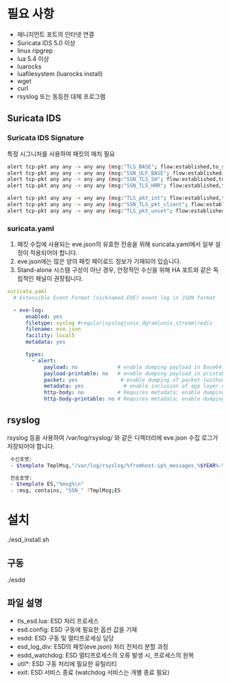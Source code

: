 # 필요 사항
 - 매니지먼트 포트의 인터넷 연결
 - Suricata IDS 5.0 이상
 - linux ripgrep
 - lua 5.4 이상
 - luarocks
 - luafilesystem (luarocks install)
 - wget
 - curl
 - rsyslog 또는 동등한 대체 프로그램


## Suricata IDS

### Suricata IDS Signature
특정 시그니처를 사용하여 패킷의 매치 필요
``` bash
alert tcp-pkt any any -> any any (msg:"TLS_BASE"; flow:established,to_server; stream_size:server,<,70; content:"|16 03|"; depth:2; flowbits:set,esd_hash; sid:1000;)
alert tcp-pkt any any -> any any (msg:"SSN_ULF_BASE"; flow:established,to_server; dsize:>0; flowbits:isset,esd_hash; flowbits:isnotset,esdsh; flowbits:set,esd0; flowint:esd_base,+,1; sid:1001;)
alert tcp-pkt any any -> any any (msg:"SSN_TLS_SH"; flow:established,to_client; flowbits:isnotset,esdsh; flowbits:isset,esd0; content:"|16 03|"; depth:5;  content:"|02 00|"; distance:3; within:2; content:!"|cf21ad74e59a6111be1d8c021e65b891c2a211167abb8c5e079e09e2c8a8339c|"; flowbits:set,esdsh; sid:1002; )
alert tcp-pkt any any -> any any (msg:"SSN_TLS_HRR"; flow:established,to_client; flowbits:isset,esd0; content:"|16 03|"; content:"|02 00|"; distance:3; within:2; content:"|cf21ad74e59a6111be1d8c021e65b891c2a211167abb8c5e079e09e2c8a8339c|"; flowbits:set,tls_hrr; sid:1003; )

alert tcp-pkt any any -> any any (msg:"TLS_pkt_int"; flow:established,to_server; flowbits:isset,esdsh; dsize:>0; flowint:cpktTLS,+,1; noalert; sid:1004; )
alert tcp-pkt any any -> any any (msg:"SSN_TLS_pkt_client"; flow:established,to_server; flowbits:isset,esdsh; dsize:>0; flowint:cpktTLS,<,8; sid:1005; )
alert tcp-pkt any any -> any any (msg:"TLS_pkt_unset"; flow:established,to_server; flowbits:isset,esdsh; flowint:cpktTLS,==,7; noalert; sid:1006;)
```

### suricata.yaml
1. 패킷 수집에 사용되는 eve.json의 유효한 전송을 위해 suricata.yaml에서 일부 설정이 적용되어야 합니다.<br/>
2. eve.json에는 많은 양의 패킷 페이로드 정보가 기재되어 있습니다.<br/>
3. Stand-alone 시스템 구성이 아닌 경우, 안정적인 수신을 위해 HA 포트와 같은 독립적인 채널이 권장됩니다.<br/>

``` yaml
suricata.yaml
  # Extensible Event Format (nicknamed EVE) event log in JSON format

  - eve-log:
      enabled: yes
      filetype: syslog #regular|syslog|unix_dgram|unix_stream|redis
      filename: eve.json
      facility: local5
      metadata: yes

      types:
        - alert:
            payload: no             # enable dumping payload in Base64
            payload-printable: no   # enable dumping payload in printable (lossy) format
            packet: yes              # enable dumping of packet (without stream segments)
            metadata: yes             # enable inclusion of app layer metadata with alert. Default yes
            http-body: no           # Requires metadata; enable dumping of HTTP body in Base64
            http-body-printable: no # Requires metadata; enable dumping of HTTP body in printable format
```
## rsyslog
rsyslog 등을 사용하여 /var/log/rsyslog/ 와 같은 디렉터리에 eve.json 수집 로그가 저장되어야 합니다.<br/>
``` bash
 수신포맷:
 - $template TmplMsg,"/var/log/rsyslog/%fromhost-ip%_messages_%$YEAR%-%$MONTH%-%$DAY%.log"

 전송포맷:
 - $template ES,"%msg%\n"
 - :msg, contains, "SSN_" ?TmplMsg;ES
```

# 설치
./esd_install.sh

## 구동
./esdd

## 파일 설명
 - tls_esd.lua: ESD 처리 프로세스
 - esd.config: ESD 구동에 필요한 옵션 값을 기재
 - esdd: ESD 구동 및 멀티프로세싱 담당
 - esd_log_div: ESD의 패킷(eve.json) 처리 전처리 분할 과정
 - esdd_watchdog: ESD 멀티프로세스의 오류 발생 시, 프로세스의 원복
 - util*: ESD 구동 처리에 필요한 유틸리티
 - exit: ESD 서비스 종료 (watchdog 서비스는 개별 종료 필요)
